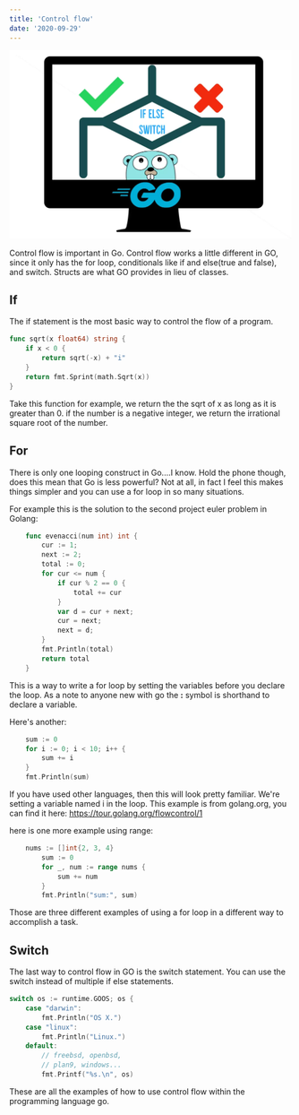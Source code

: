```yaml
---
title: 'Control flow'
date: '2020-09-29'
---
```


![photo](image.png)

Control flow is important in Go. Control flow works a little different in GO, since it only has the for loop, conditionals like if and else(true and false), and switch. Structs are what GO provides in lieu of classes.


## If

The if statement is the most basic way to control the flow of a program.

```go
func sqrt(x float64) string {
    if x < 0 {
        return sqrt(-x) + "i"
    }
    return fmt.Sprint(math.Sqrt(x))
}
```

Take this function for example, we return the the sqrt of x as long as it is greater than 0. if the number is a negative integer, we return the irrational square root of the number.

## For

There is only one looping construct in Go....I know. Hold the phone though, does this mean that Go is less powerful? Not at all, in fact I feel this makes things simpler and you can use a for loop in so many situations.

For example this is the solution to the second project euler problem in Golang:

```go
    func evenacci(num int) int {
        cur := 1;
        next := 2;
        total := 0;
        for cur <= num {
            if cur % 2 == 0 {
                total += cur
            }
            var d = cur + next;
            cur = next;
            next = d;
        }
        fmt.Println(total)
        return total
    }
```

This is a way to write a for loop by setting the variables before you declare the loop. As a note to anyone new with go the **:** symbol is shorthand to declare a variable.

Here's another:

```go
    sum := 0
    for i := 0; i < 10; i++ {
        sum += i
    }
    fmt.Println(sum)
```

If you have used other languages, then this will look pretty familiar. We're setting a variable named i in the loop. This example is from golang.org, you can find it here: https://tour.golang.org/flowcontrol/1

here is one more example using range:

```go
    nums := []int{2, 3, 4}
        sum := 0
        for _, num := range nums {
            sum += num
        }
        fmt.Println("sum:", sum)
```

Those are three different examples of using a for loop in a different way to accomplish a task.

## Switch

The last way to control flow in GO is the switch statement. You can use the switch instead of multiple if else statements. 

```go
switch os := runtime.GOOS; os {
	case "darwin":
		fmt.Println("OS X.")
	case "linux":
		fmt.Println("Linux.")
	default:
		// freebsd, openbsd,
		// plan9, windows...
		fmt.Printf("%s.\n", os)
```

These are all the examples of how to use control flow within the programming language go.